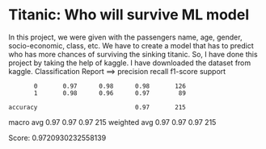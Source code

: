 # Titanic: Who will survive ML model
In this project, we were given with the passengers name, age, gender, socio-economic, class, etc. We have to create a model that has to predict who has more chances of surviving the sinking titanic.
So, I have done this project by taking the help of kaggle. I have downloaded the dataset from kaggle. 
Classification Report ==>
              precision    recall  f1-score   support

           0       0.97      0.98      0.98       126
           1       0.98      0.96      0.97        89

    accuracy                           0.97       215
   macro avg       0.97      0.97      0.97       215
weighted avg       0.97      0.97      0.97       215

Score: 0.9720930232558139
